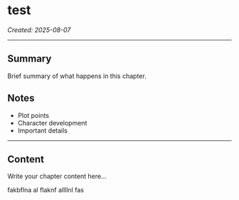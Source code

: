 # test

*Created: 2025-08-07*

---

## Summary
Brief summary of what happens in this chapter.

## Notes
- Plot points
- Character development
- Important details

---

## Content

Write your chapter content here...

fakbflna al flaknf allllnl fas 
